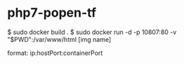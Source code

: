 # php7-popen-tf
$ sudo docker build .
$ sudo docker run -d -p 10807:80 -v "$PWD":/var/www/html [img name]

format: ip:hostPort:containerPort

